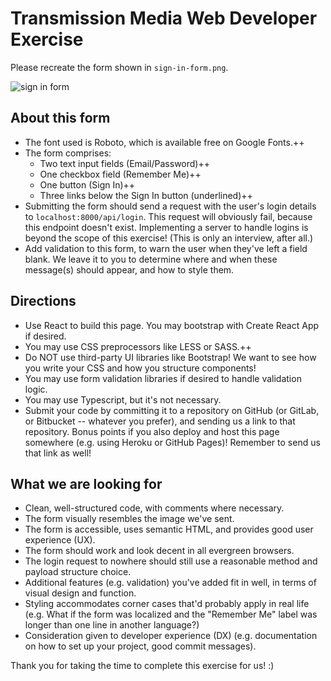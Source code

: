 # Transmission Media Web Developer Exercise

Please recreate the form shown in `sign-in-form.png`.

![sign in form](./sign-in-form.png)

## About this form

- The font used is Roboto, which is available free on Google Fonts.++
- The form comprises:
  - Two text input fields (Email/Password)++
  - One checkbox field (Remember Me)++
  - One button (Sign In)++
  - Three links below the Sign In button (underlined)++
- Submitting the form should send a request with the user's login details
  to `localhost:8000/api/login`. This request will obviously fail, because
  this endpoint doesn't exist. Implementing a server to handle logins is
  beyond the scope of this exercise! (This is only an interview, after all.)
- Add validation to this form, to warn the user when they've left a field
  blank. We leave it to you to determine where and when these message(s) should
  appear, and how to style them.

## Directions

- Use React to build this page. You may bootstrap with Create React App if
  desired.
- You may use CSS preprocessors like LESS or SASS.++
- Do NOT use third-party UI libraries like Bootstrap! We want to see how you
  write your CSS and how you structure components!
- You may use form validation libraries if desired to handle validation logic.
- You may use Typescript, but it's not necessary.
- Submit your code by committing it to a repository on GitHub (or GitLab, or
  Bitbucket -- whatever you prefer), and sending us a link to that repository.
  Bonus points if you also deploy and host this page somewhere (e.g. using
  Heroku or GitHub Pages)! Remember to send us that link as well!

## What we are looking for

- Clean, well-structured code, with comments where necessary.
- The form visually resembles the image we've sent.
- The form is accessible, uses semantic HTML, and provides good user
  experience (UX).
- The form should work and look decent in all evergreen browsers.
- The login request to nowhere should still use a reasonable method and payload
  structure choice.
- Additional features (e.g. validation) you've added fit in well, in terms of
  visual design and function.
- Styling accommodates corner cases that'd probably apply in real life
  (e.g. What if the form was localized and the "Remember Me" label was longer
  than one line in another language?)
- Consideration given to developer experience (DX) (e.g. documentation on how
  to set up your project, good commit messages).

Thank you for taking the time to complete this exercise for us! :)
